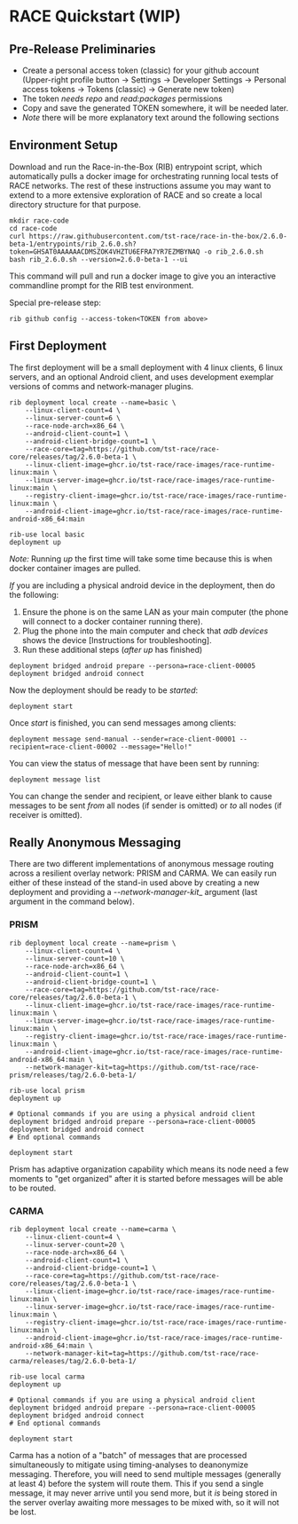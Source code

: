 # RACE Quickstart (WIP)

## Pre-Release Preliminaries
- Create a personal access token (classic) for your github account (Upper-right profile button -> Settings -> Developer Settings -> Personal access tokens -> Tokens (classic) -> Generate new token)
- The token _needs_ *repo* and *read:packages* permissions
- Copy and save the generated TOKEN somewhere, it will be needed later.
- _Note_ there will be more explanatory text around the following sections

## Environment Setup
Download and run the Race-in-the-Box (RIB) entrypoint script, which automatically pulls a docker image for orchestrating running local tests of RACE networks. The rest of these instructions assume you may want to extend to a more extensive exploration of RACE and so create a local directory structure for that purpose.

```
mkdir race-code
cd race-code
curl https://raw.githubusercontent.com/tst-race/race-in-the-box/2.6.0-beta-1/entrypoints/rib_2.6.0.sh?token=GHSAT0AAAAAACDMSZOK4VHZTU6EFRA7YR7EZMBYNAQ -o rib_2.6.0.sh
bash rib_2.6.0.sh --version=2.6.0-beta-1 --ui
```

This command will pull and run a docker image to give you an interactive commandline prompt for the RIB test environment.

Special pre-release step:
```
rib github config --access-token<TOKEN from above>
```

## First Deployment
The first deployment will be a small deployment with 4 linux clients, 6 linux servers, and an optional Android client, and uses development exemplar versions of comms and network-manager plugins. 

```
rib deployment local create --name=basic \
    --linux-client-count=4 \
    --linux-server-count=6 \
    --race-node-arch=x86_64 \
    --android-client-count=1 \
    --android-client-bridge-count=1 \
    --race-core=tag=https://github.com/tst-race/race-core/releases/tag/2.6.0-beta-1 \
    --linux-client-image=ghcr.io/tst-race/race-images/race-runtime-linux:main \
    --linux-server-image=ghcr.io/tst-race/race-images/race-runtime-linux:main \
    --registry-client-image=ghcr.io/tst-race/race-images/race-runtime-linux:main \
    --android-client-image=ghcr.io/tst-race/race-images/race-runtime-android-x86_64:main

rib-use local basic
deployment up
```

_Note:_ Running *up* the first time will take some time because this is when docker container images are pulled.

_If_ you are including a physical android device in the deployment, then do the following:
1. Ensure the phone is on the same LAN as your main computer (the phone will connect to a docker container running there).
2. Plug the phone into the main computer and check that *adb devices* shows the device [Instructions for troubleshooting].
3. Run these additional steps (_after_ *up* has finished)
```
deployment bridged android prepare --persona=race-client-00005
deployment bridged android connect
```

Now the deployment should be ready to be _started_:
```
deployment start
```

Once _start_ is finished, you can send messages among clients:
```
deployment message send-manual --sender=race-client-00001 --recipient=race-client-00002 --message="Hello!"
```

You can view the status of message that have been sent by running:
```
deployment message list
```

You can change the sender and recipient, or leave either blank to cause messages to be sent _from_ all nodes (if sender is omitted) or _to_ all nodes (if receiver is omitted).

## Really Anonymous Messaging
There are two different implementations of anonymous message routing across a resilient overlay network: PRISM and CARMA. We can easily run either of these instead of the stand-in used above by creating a new deployment and providing a _--network-manager-kit__ argument (last argument in the command below).

### PRISM
```
rib deployment local create --name=prism \
    --linux-client-count=4 \
    --linux-server-count=10 \
    --race-node-arch=x86_64 \
    --android-client-count=1 \
    --android-client-bridge-count=1 \
    --race-core=tag=https://github.com/tst-race/race-core/releases/tag/2.6.0-beta-1 \
    --linux-client-image=ghcr.io/tst-race/race-images/race-runtime-linux:main \
    --linux-server-image=ghcr.io/tst-race/race-images/race-runtime-linux:main \
    --registry-client-image=ghcr.io/tst-race/race-images/race-runtime-linux:main \
    --android-client-image=ghcr.io/tst-race/race-images/race-runtime-android-x86_64:main \
    --network-manager-kit=tag=https://github.com/tst-race/race-prism/releases/tag/2.6.0-beta-1/

rib-use local prism
deployment up

# Optional commands if you are using a physical android client
deployment bridged android prepare --persona=race-client-00005
deployment bridged android connect
# End optional commands

deployment start
```

Prism has adaptive organization capability which means its node need a few moments to "get organized" after it is started before messages will be able to be routed.

### CARMA

```
rib deployment local create --name=carma \
    --linux-client-count=4 \
    --linux-server-count=20 \
    --race-node-arch=x86_64 \
    --android-client-count=1 \
    --android-client-bridge-count=1 \
    --race-core=tag=https://github.com/tst-race/race-core/releases/tag/2.6.0-beta-1 \
    --linux-client-image=ghcr.io/tst-race/race-images/race-runtime-linux:main \
    --linux-server-image=ghcr.io/tst-race/race-images/race-runtime-linux:main \
    --registry-client-image=ghcr.io/tst-race/race-images/race-runtime-linux:main \
    --android-client-image=ghcr.io/tst-race/race-images/race-runtime-android-x86_64:main \
    --network-manager-kit=tag=https://github.com/tst-race/race-carma/releases/tag/2.6.0-beta-1/

rib-use local carma
deployment up

# Optional commands if you are using a physical android client
deployment bridged android prepare --persona=race-client-00005
deployment bridged android connect
# End optional commands

deployment start
```

Carma has a notion of a "batch" of messages that are processed simultaneously to mitigate using timing-analyses to deanonymize messaging. Therefore, you will need to send multiple messages (generally at least 4) before the system will route them. This if you send a single message, it may never arrive until you send more, but it _is_ being stored in the server overlay awaiting more messages to be mixed with, so it will not be lost.

